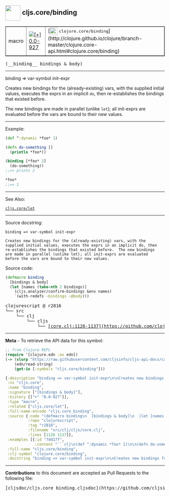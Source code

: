## <img width="48px" valign="middle" src="http://i.imgur.com/Hi20huC.png"> cljs.core/binding

 <table border="1">
<tr>

<td>macro</td>
<td><a href="https://github.com/cljsinfo/cljs-api-docs/tree/0.0-927"><img valign="middle" alt="[+] 0.0-927" src="https://img.shields.io/badge/+-0.0--927-lightgrey.svg"></a> </td>
<td>
[<img height="24px" valign="middle" src="http://i.imgur.com/1GjPKvB.png"> <samp>clojure.core/binding</samp>](http://clojure.github.io/clojure/branch-master/clojure.core-api.html#clojure.core/binding)
</td>
</tr>
</table>

 <samp>
(__binding__ bindings & body)<br>
</samp>

---

binding => var-symbol init-expr

Creates new bindings for the (already-existing) vars, with the
supplied initial values, executes the exprs in an implicit `do`, then
re-establishes the bindings that existed before.

The new bindings are made in parallel (unlike `let`); all init-exprs are
evaluated before the vars are bound to their new values.

---

Example:

```clj
(def ^:dynamic *foo* 1)

(defn do-something []
  (println *foo*))

(binding [*foo* 2]
  (do-something))
;;=> prints 2

*foo*
;;=> 1
```

---

See Also:

[`cljs.core/let`](cljs.core_let.md)<br>

---

Source docstring:

```
binding => var-symbol init-expr

Creates new bindings for the (already-existing) vars, with the
supplied initial values, executes the exprs in an implicit do, then
re-establishes the bindings that existed before.  The new bindings
are made in parallel (unlike let); all init-exprs are evaluated
before the vars are bound to their new values.
```

Source code:

```clj
(defmacro binding
  [bindings & body]
  (let [names (take-nth 2 bindings)]
    (cljs.analyzer/confirm-bindings &env names)
    `(with-redefs ~bindings ~@body)))
```

 <pre>
clojurescript @ r2816
└── src
    └── clj
        └── cljs
            └── <ins>[core.clj:1126-1137](https://github.com/clojure/clojurescript/blob/r2816/src/clj/cljs/core.clj#L1126-L1137)</ins>
</pre>


---

__Meta__ - To retrieve the API data for this symbol:

```clj
;; from Clojure REPL
(require '[clojure.edn :as edn])
(-> (slurp "https://raw.githubusercontent.com/cljsinfo/cljs-api-docs/catalog/cljs-api.edn")
    (edn/read-string)
    (get-in [:symbols "cljs.core/binding"]))
```

```clj
{:description "binding => var-symbol init-expr\n\nCreates new bindings for the (already-existing) vars, with the\nsupplied initial values, executes the exprs in an implicit `do`, then\nre-establishes the bindings that existed before.\n\nThe new bindings are made in parallel (unlike `let`); all init-exprs are\nevaluated before the vars are bound to their new values.",
 :ns "cljs.core",
 :name "binding",
 :signature ["[bindings & body]"],
 :history [["+" "0.0-927"]],
 :type "macro",
 :related ["cljs.core/let"],
 :full-name-encode "cljs.core_binding",
 :source {:code "(defmacro binding\n  [bindings & body]\n  (let [names (take-nth 2 bindings)]\n    (cljs.analyzer/confirm-bindings &env names)\n    `(with-redefs ~bindings ~@body)))",
          :repo "clojurescript",
          :tag "r2816",
          :filename "src/clj/cljs/core.clj",
          :lines [1126 1137]},
 :examples [{:id "7dd17f",
             :content "```clj\n(def ^:dynamic *foo* 1)\n\n(defn do-something []\n  (println *foo*))\n\n(binding [*foo* 2]\n  (do-something))\n;;=> prints 2\n\n*foo*\n;;=> 1\n```"}],
 :full-name "cljs.core/binding",
 :clj-symbol "clojure.core/binding",
 :docstring "binding => var-symbol init-expr\n\nCreates new bindings for the (already-existing) vars, with the\nsupplied initial values, executes the exprs in an implicit do, then\nre-establishes the bindings that existed before.  The new bindings\nare made in parallel (unlike let); all init-exprs are evaluated\nbefore the vars are bound to their new values."}

```

---

__Contributions__ to this document are accepted as Pull Requests to the following file:

 <pre>
[cljsdoc/cljs.core_binding.cljsdoc](https://github.com/cljsinfo/cljs-api-docs/blob/master/cljsdoc/cljs.core_binding.cljsdoc)
</pre>

